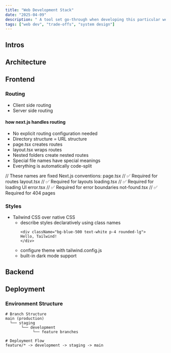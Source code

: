 ```yaml
---
title: "Web Development Stack"
date: "2025-04-09"
description: " A tool set go-through when developing this particular website."
tags: ["web dev", "trade-offs", "system design"]
---
```


## Intros

<!-- ## Contents -->


## Architecture


## Frontend

### Routing
- Client side routing
- Server side routing

#### how next.js handles routing
- No explicit routing configuration needed
- Directory structure = URL structure
- page.tsx creates routes
- layout.tsx wraps routes
- Nested folders create nested routes
- Special file names have special meanings
- Everything is automatically code-split

// These names are fixed Next.js conventions:
page.tsx      // ✅ Required for routes
layout.tsx    // ✅ Required for layouts
loading.tsx   // ✅ Required for loading UI
error.tsx     // ✅ Required for error boundaries
not-found.tsx // ✅ Required for 404 pages

### Styles
- Tailwind CSS over native CSS
    - describe styles declaratively using class names
        ```tsx
        <div className="bg-blue-500 text-white p-4 rounded-lg">
        Hello, Tailwind!
        </div>
        ```
    - configure theme with tailwind.config.js
    - built-in dark mode support



## Backend

## Deployment

### Environment Structure
```bsh
# Branch Structure
main (production)
  └── staging
       └── development
            └── feature branches

# Deployment Flow
feature/* -> development -> staging -> main
```
